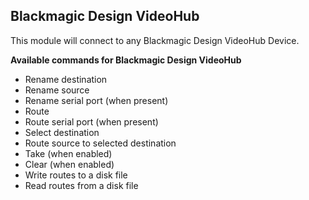 ## Blackmagic Design VideoHub

This module will connect to any Blackmagic Design VideoHub Device.

**Available commands for Blackmagic Design VideoHub**

* Rename destination
* Rename source
* Rename serial port (when present)
* Route
* Route serial port (when present)
* Select destination
* Route source to selected destination
* Take (when enabled)
* Clear (when enabled)
* Write routes to a disk file
* Read routes from a disk file
